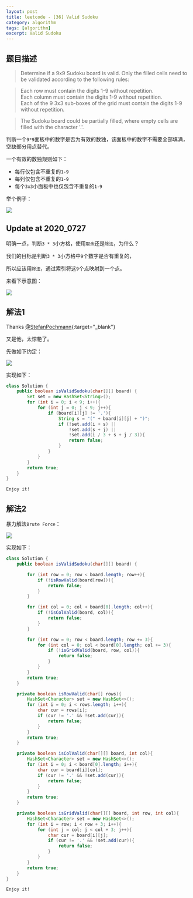 ```yaml
---
layout: post
title: leetcode - [36] Valid Sudoku
category: algorithm
tags: [algorithm]
excerpt: Valid Sudoku
---
```


## 题目描述  

> Determine if a 9x9 Sudoku board is valid. Only the filled cells need to be validated according to the following rules:  

> Each row must contain the digits 1-9 without repetition.  
> Each column must contain the digits 1-9 without repetition.  
> Each of the 9 3x3 sub-boxes of the grid must contain the digits 1-9 without repetition.  

> The Sudoku board could be partially filled, where empty cells are filled with the character '.'.

判断一个`9*9`面板中的数字是否为有效的数独，该面板中的数字不需要全部填满，空缺部分用点替代。  

一个有效的数独规则如下：  

- 每行仅包含不重复的`1-9`  
- 每列仅包含不重复的`1-9`  
- 每个`3x3`小面板中也仅包含不重复的`1-9`  

举个例子：  

![](https://yyc-images.oss-cn-beijing.aliyuncs.com/leetcode_36_example.png)  

## Update at 2020_0727  

明确一点，判断`3 * 3`小方格，使用`取余`还是`除法`，为什么？  

我们的目标是判断`3 * 3`小方格中`9`个数字是否有重复的，  

所以应该用`除法`，通过索引将这`9`个点映射到一个点。  

来看下示意图：  

![](https://yyc-images.oss-cn-beijing.aliyuncs.com/leetcode_key_2020_0727.png)  




## 解法1

Thanks [@StefanPochmann](https://leetcode.com/problems/valid-sudoku/discuss/15472/Short%2BSimple-Java-using-Strings){:target="_blank"}  

又是他，太惊艳了。  

先做如下约定：  

![](https://yyc-images.oss-cn-beijing.aliyuncs.com/leetcode_36_process.png)  


实现如下：  

``` java
class Solution {
    public boolean isValidSudoku(char[][] board) {
        Set set = new HashSet<String>();
        for (int i = 0; i < 9; i++){
            for (int j = 0; j < 9; j++){
                if (board[i][j] != '.'){
                    String s = "(" + board[i][j] + ")";
                    if (!set.add(i + s) ||
                        !set.add(s + j) ||
                        !set.add(i / 3 + s + j / 3)){
                        return false;
                    }
                }
            }
        }
        return true;
    }
}
```

`Enjoy it!`



## 解法2  

暴力解法`Brute Force`：  


![](https://yyc-images.oss-cn-beijing.aliyuncs.com/leetcode_36_burte_force.png)  

实现如下：  

``` java
class Solution {
    public boolean isValidSudoku(char[][] board) {

        for (int row = 0; row < board.length; row++){
            if (!isRowValid(board[row])){
                return false;
            }
        }

        for (int col = 0; col < board[0].length; col++){
            if (!isColValid(board, col)){
                return false;
            }
        }

        for (int row = 0; row < board.length; row += 3){
            for (int col = 0; col < board[0].length; col += 3){
                if (!isGridValid(board, row, col)){
                    return false;
                }
            }
        }
        return true;
    }

    private boolean isRowValid(char[] rows){
        HashSet<Character> set = new HashSet<>();
        for (int i = 0; i < rows.length; i++){
            char cur = rows[i];
            if (cur != '.' && !set.add(cur)){
                return false;
            }
        }
        return true;
    }

    private boolean isColValid(char[][] board, int col){
        HashSet<Character> set = new HashSet<>();
        for (int i = 0; i < board[0].length; i++){
            char cur = board[i][col];
            if (cur != '.' && !set.add(cur)){
                return false;
            }
        }
        return true;
    }

    private boolean isGridValid(char[][] board, int row, int col){
        HashSet<Character> set = new HashSet<>();
        for (int i = row; i < row + 3; i++){
            for (int j = col; j < col + 3; j++){
                char cur = board[i][j];
                if (cur != '.' && !set.add(cur)){
                    return false;
                }
            }
        }
        return true;
    }
}
```

`Enjoy it!`